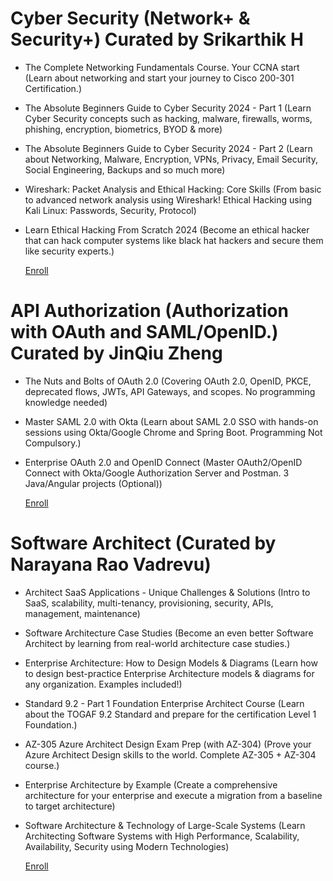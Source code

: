# Cyber Security (Network+ & Security+) Curated by Srikarthik H
	
 * The Complete Networking Fundamentals Course. Your CCNA start (Learn about networking and start your journey to Cisco 200-301 Certification.)
	
 * The Absolute Beginners Guide to Cyber Security 2024 - Part 1 (Learn Cyber Security concepts such as hacking, malware, firewalls, worms, phishing, encryption, biometrics, BYOD & more)
	
 * The Absolute Beginners Guide to Cyber Security 2024 - Part 2 (Learn about Networking, Malware, Encryption, VPNs, Privacy, Email Security, Social Engineering, Backups and so much more)
	
 * Wireshark: Packet Analysis and Ethical Hacking: Core Skills (From basic to advanced network analysis using Wireshark! Ethical Hacking using Kali Linux: Passwords, Security, Protocol)
	
 * Learn Ethical Hacking From Scratch 2024 (Become an ethical hacker that can hack computer systems like black hat hackers and secure them like security experts.)
	
	[Enroll](https://standardcharteredfuturestate.udemy.com/learning-paths/1812644/)
	
# API Authorization (Authorization with OAuth and SAML/OpenID.) Curated by JinQiu Zheng

 * The Nuts and Bolts of OAuth 2.0 (Covering OAuth 2.0, OpenID, PKCE, deprecated flows, JWTs, API Gateways, and scopes. No programming knowledge needed)
 
 * Master SAML 2.0 with Okta (Learn about SAML 2.0 SSO with hands-on sessions using Okta/Google Chrome and Spring Boot. Programming Not Compulsory.)
 
 * Enterprise OAuth 2.0 and OpenID Connect (Master OAuth2/OpenID Connect with Okta/Google Authorization Server and Postman. 3 Java/Angular projects (Optional))
 
 	[Enroll](https://standardcharteredfuturestate.udemy.com/learning-paths/3370248/)
 
# Software Architect (Curated by Narayana Rao Vadrevu)

 * Architect SaaS Applications - Unique Challenges & Solutions (Intro to SaaS, scalability, multi-tenancy, provisioning, security, APIs, management, maintenance)
 
 * Software Architecture Case Studies (Become an even better Software Architect by learning from real-world architecture case studies.)
 
 * Enterprise Architecture: How to Design Models & Diagrams (Learn how to design best-practice Enterprise Architecture models & diagrams for any organization. Examples included!)
 
 * Standard 9.2 - Part 1 Foundation Enterprise Architect Course (Learn about the TOGAF 9.2 Standard and prepare for the certification Level 1 Foundation.)
 
 * AZ-305 Azure Architect Design Exam Prep (with AZ-304) (Prove your Azure Architect Design skills to the world. Complete AZ-305 + AZ-304 course.)
 
 * Enterprise Architecture by Example (Create a comprehensive architecture for your enterprise and execute a migration from a baseline to target architecture)
 
 * Software Architecture & Technology of Large-Scale Systems (Learn Architecting Software Systems with High Performance, Scalability, Availability, Security using Modern Technologies)

 	[Enroll](https://standardcharteredfuturestate.udemy.com/learning-paths/5566954/)